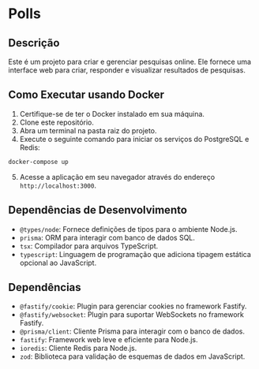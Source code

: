 # Polls

## Descrição

Este é um projeto para criar e gerenciar pesquisas online. Ele fornece uma interface web para criar, responder e visualizar resultados de pesquisas.

## Como Executar usando Docker

1. Certifique-se de ter o Docker instalado em sua máquina.
2. Clone este repositório.
3. Abra um terminal na pasta raiz do projeto.
4. Execute o seguinte comando para iniciar os serviços do PostgreSQL e Redis:

```bash
docker-compose up
```

5. Acesse a aplicação em seu navegador através do endereço `http://localhost:3000`.

## Dependências de Desenvolvimento

- `@types/node`: Fornece definições de tipos para o ambiente Node.js.
- `prisma`: ORM para interagir com banco de dados SQL.
- `tsx`: Compilador para arquivos TypeScript.
- `typescript`: Linguagem de programação que adiciona tipagem estática opcional ao JavaScript.

## Dependências

- `@fastify/cookie`: Plugin para gerenciar cookies no framework Fastify.
- `@fastify/websocket`: Plugin para suportar WebSockets no framework Fastify.
- `@prisma/client`: Cliente Prisma para interagir com o banco de dados.
- `fastify`: Framework web leve e eficiente para Node.js.
- `ioredis`: Cliente Redis para Node.js.
- `zod`: Biblioteca para validação de esquemas de dados em JavaScript.

